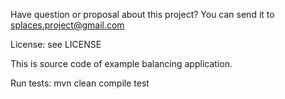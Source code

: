 Have question or proposal about this project? You can send it to splaces.project@gmail.com

License: see LICENSE

This is source code of example balancing application.

Run tests: mvn clean compile test

